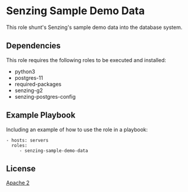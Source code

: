 Senzing Sample Demo Data
=========

This role shunt's Senzing's sample demo data into the database system.

Dependencies
------------

This role requires the following roles to be executed and installed:

- python3
- postgres-11
- required-packages
- senzing-g2
- senzing-postgres-config

Example Playbook
----------------

Including an example of how to use the role in a playbook:

```ansible
- hosts: servers
  roles:
     - senzing-sample-demo-data
```

License
-------

[Apache 2](../../../LICENSE)
